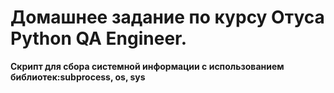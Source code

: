 # Домашнее задание по курсу Отуса Python QA Engineer.

**Скрипт для сбора системной информации с использованием библиотек:subprocess, os, sys**
